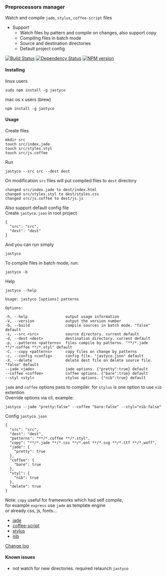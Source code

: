 ### Preprocessors manager  
Watch and compile `jade`, `stylus`, `coffee-script` files  

* Support  
  * Watch files by pattern and compile on changes, also support copy  
  * Compiling files in batch mode  
  * Source and destination directories  
  * Default project config  

[![Build Status](https://travis-ci.org/rhrn/jastyco.png?branch=master)](https://travis-ci.org/rhrn/jastyco)
[![Dependency Status](https://gemnasium.com/rhrn/jastyco.png)](https://gemnasium.com/rhrn/jastyco)
[![NPM version](https://badge.fury.io/js/jastyco.png)](http://badge.fury.io/js/jastyco)

#### Installing

linux users
```
sudo npm install -g jastyco
```
mac os x users (brew)
```
npm install -g jastyco
```

#### Usage
Create files
```
mkdir src
touch src/index.jade
touch src/styles.styl
touch src/js.coffee
```

Run
```
jastyco --src src --dest dest
```

On modification `src` files will put compiled files to `dest` directory
```
changed src/index.jade to dest/index.html
changed src/styles.styl to dest/styles.css
changed src/js.coffee to dest/js.js
```

Also support default config file  
Create `jastyco.json` in root project
```
{
  "src": "src",
  "dest": "dest"
}
```

And you can run simply
```
jastyco
```

To compile files in batch mode, run:
```
jastyco -b
```

Help
```
jastyco --help

Usage: jastyco [options] patterns

Options:

-h, --help                 output usage information
-V, --version              output the version number
-b, --build                compile sources in batch mode. "false" default
-s, --src <src>            source directory. current default
-d, --dest <dest>          destination directory. current default
-p, --patterns <patterns>  files compile by patterns. "**/*.jade **/*.coffee **/*.styl" default
-C, --copy <patterns>      copy files on change by patterns
-c, --config <config>      config file. "jastyco.json" default
-X, --delete               delete dest file on delete source file. "false" default
--jade <jade>              jade options. {"pretty":true} default
--coffee <coffee>          coffee options. {"bare":true} default
--styl <styl>              stylus options. {"nib":true} default
```

`jade` and `coffee` options pass to compiler. for `stylus` is one option to use `nib` extention  
Override options via cli, example:
```
jastyco --jade "pretty:false" --coffee "bare:false" --styl="nib:false"
```

Config `jastyco.json`
```
{
  "src": "src",
  "dest": "dest",
  "patterns": "**/*.coffee **/*.styl",
  "copy": "**/*.jade **/*.css **/*.eot **/*.svg **/*.ttf **/*.woff",
  "jade": {
    "pretty": true
  },
  "coffee": {
    "bare": true
  },
  "styl": {
    "nib": true
  },
  "delete": true
}
```

Note: `copy` useful for frameworks which had self compile,  
for example `express` use `jade` as template engine  
or already css, js, fonts...  

* [jade](http://jade-lang.com/)
* [coffee-script](http://coffeescript.org/)
* [stylus](http://learnboost.github.io/stylus/)
* [nib](http://visionmedia.github.io/nib/)

[Change log](CHANGES.md)

#### Known issues
* not watch for new directories. required relaunch `jastyco`
